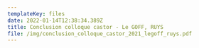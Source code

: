 ```yaml
---
templateKey: files
date: 2022-01-14T12:38:34.389Z
title: Conclusion colloque castor - Le GOFF, RUYS
file: /img/conclusion_colloque_castor_2021_legoff_ruys.pdf
---
```

